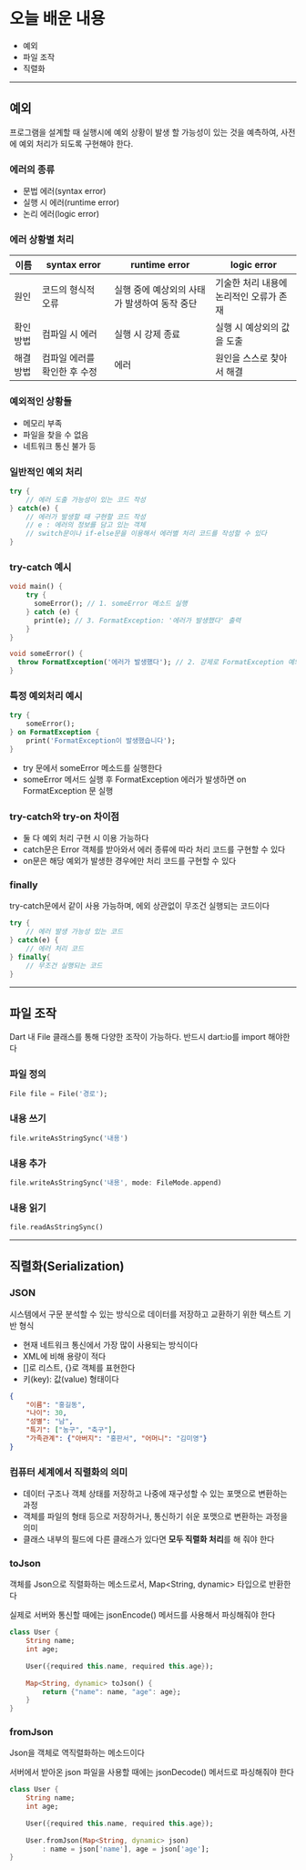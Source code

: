 # 오늘 배운 내용

- 예외
- 파일 조작
- 직렬화

---

## 예외

프로그램을 설계할 때 실행시에 예외 상황이 발생 할 가능성이 있는 것을 예측하여, 사전에 예외 처리가 되도록 구현해야 한다.

### 에러의 종류

- 문법 에러(syntax error)
- 실행 시 에러(runtime error)
- 논리 에러(logic error)

### 에러 상황별 처리

| 이름 | syntax error | runtime error | logic error |
| --- | --- | --- | --- |
| 원인 | 코드의 형식적 오류 | 실행 중에 예상외의 사태가 발생하여 동작 중단 | 기술한 처리 내용에 논리적인 오류가 존재 |
| 확인방법 | 컴파일 시 에러 | 실행 시 강제 종료 | 실행 시 예상외의 값을 도출 |
| 해결방법 | 컴파일 에러를 확인한 후 수정 | 에러 | 원인을 스스로 찾아서 해결 |

### 예외적인 상황들

- 메모리 부족
- 파일을 찾을 수 없음
- 네트워크 통신 불가 등

### 일반적인 예외 처리

```dart
try {
	// 에러 도출 가능성이 있는 코드 작성
} catch(e) {
	// 에러가 발생할 때 구현할 코드 작성
	// e : 에러의 정보를 담고 있는 객체
	// switch문이나 if-else문을 이용해서 에러별 처리 코드를 작성할 수 있다
}
```

### try-catch 예시

```dart
void main() {
	try {
	  someError(); // 1. someError 메소드 실행
	} catch (e) {
	  print(e); // 3. FormatException: '에러가 발생했다' 출력
	}
}

void someError() {
  throw FormatException('에러가 발생했다'); // 2. 강제로 FormatException 예외 발생
}
```

### 특정 예외처리 예시

```dart
try {
	someError();
} on FormatException {
	print('FormatException이 발생했습니다');
}
```

- try 문에서 someError 메소드를 실행한다
- someError 메서드 실행 후 FormatException 에러가 발생하면 on FormatException 문 실행

### try-catch와 try-on 차이점

- 둘 다 예외 처리 구현 시 이용 가능하다
- catch문은 Error 객체를 받아와서 에러 종류에 따라 처리 코드를 구현할 수 있다
- on문은 해당 예외가 발생한 경우에만 처리 코드를 구현할 수 있다

### finally

try-catch문에서 같이 사용 가능하며, 에외 상관없이 무조건 실행되는 코드이다

```dart
try {
	// 에러 발생 가능성 있는 코드
} catch(e) {
	// 에러 처리 코드
} finally{
	// 무조건 실행되는 코드
} 
```

---

## 파일 조작

Dart 내 File 클래스를 통해 다양한 조작이 가능하다. 반드시 dart:io를 import 해야한다

### 파일 정의

```dart
File file = File('경로');
```

### 내용 쓰기

```dart
file.writeAsStringSync('내용')
```

### 내용 추가

```dart
file.writeAsStringSync('내용', mode: FileMode.append)
```

### 내용 읽기

```dart
file.readAsStringSync()
```

---

## 직렬화(Serialization)

### JSON

시스템에서 구문 분석할 수 있는 방식으로 데이터를 저장하고 교환하기 위한 텍스트 기반 형식

- 현재 네트워크 통신에서 가장 많이 사용되는 방식이다
- XML에 비해 용량이 적다
- []로 리스트, {}로 객체를 표현한다
- 키(key): 값(value) 형태이다

```json
{
	"이름": "홍길동",
	"나이": 30,
	"성별": "남",
	"특기": ["농구", "축구"],
	"가족관계": {"아버지": "홍판서", "어머니": "김미영"}
}
```

### 컴퓨터 세계에서 직렬화의 의미

- 데이터 구조나 객체 상태를 저장하고 나중에 재구성할 수 있는 포맷으로 변환하는 과정
- 객체를 파일의 형태 등으로 저장하거나, 통신하기 쉬운 포맷으로 변환하는 과정을 의미
- 클래스 내부의 필드에 다른 클래스가 있다면 **모두 직렬화 처리**를 해 줘야 한다

### toJson

객체를 Json으로 직렬화하는 메소드로서, Map<String, dynamic> 타입으로 반환한다

실제로 서버와 통신할 때에는 jsonEncode() 메서드를 사용해서 파싱해줘야 한다

```dart
class User {
	String name;
	int age;
	
	User({required this.name, required this.age});
	
	Map<String, dynamic> toJson() {
		return {"name": name, "age": age};
    }
}
```

### fromJson

Json을 객체로 역직렬화하는 메소드이다

서버에서 받아온 json 파일을 사용할 때에는 jsonDecode() 메서드로 파싱해줘야 한다

```dart
class User {
	String name;
	int age;
	
	User({required this.name, required this.age});
	
	User.fromJson(Map<String, dynamic> json)
		: name = json['name'], age = json['age'];
}
```